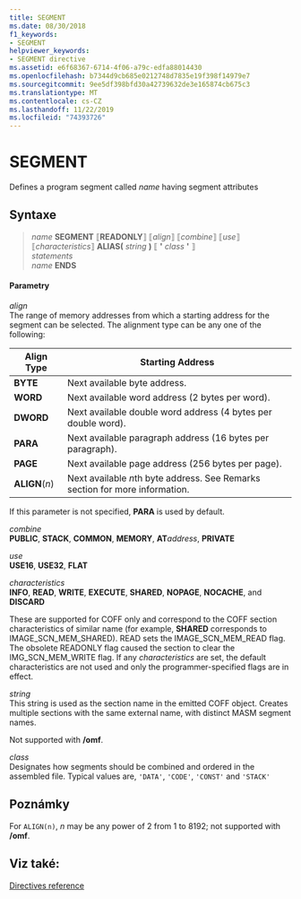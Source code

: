 ```yaml
---
title: SEGMENT
ms.date: 08/30/2018
f1_keywords:
- SEGMENT
helpviewer_keywords:
- SEGMENT directive
ms.assetid: e6f68367-6714-4f06-a79c-edfa88014430
ms.openlocfilehash: b7344d9cb685e0212748d7835e19f398f14979e7
ms.sourcegitcommit: 9ee5df398bfd30a42739632de3e165874cb675c3
ms.translationtype: MT
ms.contentlocale: cs-CZ
ms.lasthandoff: 11/22/2019
ms.locfileid: "74393726"
---
```

# <a name="segment"></a>SEGMENT

Defines a program segment called *name* having segment attributes

## <a name="syntax"></a>Syntaxe

> *name* **SEGMENT** ⟦**READONLY**⟧ ⟦*align*⟧ ⟦*combine*⟧ ⟦*use*⟧ ⟦*characteristics*⟧ **ALIAS(** _string_ **)** ⟦ __'__ *class* __'__ ⟧\
> *statements*\
> *name* **ENDS**

#### <a name="parameters"></a>Parametry

*align*<br/>
The range of memory addresses from which a starting address for the segment can be selected. The alignment type can be any one of the following:

|Align Type|Starting Address|
|----------------|----------------------|
|**BYTE**|Next available byte address.|
|**WORD**|Next available word address (2 bytes per word).|
|**DWORD**|Next available double word address (4 bytes per double word).|
|**PARA**|Next available paragraph address (16 bytes per paragraph).|
|**PAGE**|Next available page address (256 bytes per page).|
|**ALIGN**(*n*)|Next available *n*th byte address. See Remarks section for more information.|

If this parameter is not specified, **PARA** is used by default.

*combine*\
**PUBLIC**, **STACK**, **COMMON**, **MEMORY**, **AT**<em>address</em>, **PRIVATE**

*use*\
**USE16**, **USE32**, **FLAT**

*characteristics*\
**INFO**, **READ**, **WRITE**, **EXECUTE**, **SHARED**, **NOPAGE**, **NOCACHE**, and **DISCARD**

These are supported for COFF only and correspond to the COFF section characteristics of similar name (for example, **SHARED** corresponds to IMAGE_SCN_MEM_SHARED). READ sets the IMAGE_SCN_MEM_READ flag. The obsolete READONLY flag caused the section to clear the IMG_SCN_MEM_WRITE flag. If any *characteristics* are set, the default characteristics are not used and only the programmer-specified flags are in effect.

_string_\
This string is used as the section name in the emitted COFF object.  Creates multiple sections with the same external name, with distinct MASM segment names.

Not supported with **/omf**.

*class*\
Designates how segments should be combined and ordered in the assembled file. Typical values are, `'DATA'`, `'CODE'`, `'CONST'` and `'STACK'`

## <a name="remarks"></a>Poznámky

For `ALIGN(n)`, *n* may be any power of 2 from 1 to 8192; not supported with **/omf**.

## <a name="see-also"></a>Viz také:

[Directives reference](directives-reference.md)
